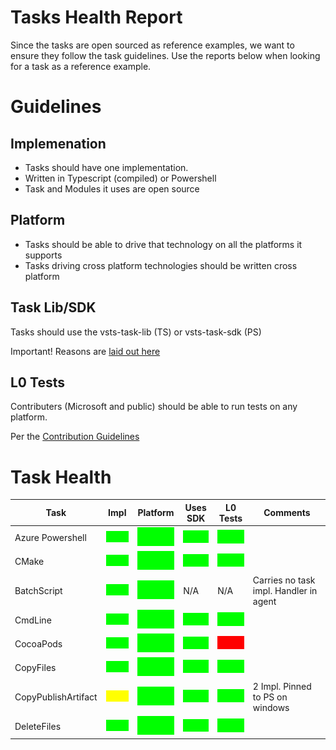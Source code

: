 # Tasks Health Report

Since the tasks are open sourced as reference examples, we want to ensure they follow the task guidelines.  Use the reports below when looking for a task as a reference example.

# Guidelines

## Implemenation
  - Tasks should have one implementation.
  - Written in Typescript (compiled) or Powershell
  - Task and Modules it uses are open source

## Platform
  - Tasks should be able to drive that technology on all the platforms it supports
  - Tasks driving cross platform technologies should be written cross platform

## Task Lib/SDK

Tasks should use the vsts-task-lib (TS) or vsts-task-sdk (PS) 

Important! Reasons are [laid out here](https://github.com/Microsoft/vsts-task-lib/blob/master/powershell/Docs/README.md)

## L0 Tests

Contributers (Microsoft and public) should be able to run tests on any platform.

Per the [Contribution Guidelines](https://github.com/Microsoft/vsts-tasks/blob/master/docs/contribute.md)

# Task Health

|      Task        | Impl | Platform | Uses SDK | L0 Tests | Comments |
|------------------|------|------|------|----|----------|
| Azure Powershell |![Green](res/green.png)|![Green](res/green.png)|![Green](res/green.png)|![Green](res/green.png)| |
| CMake            |![Green](res/green.png)|![Green](res/green.png)|![Green](res/green.png)|![Green](res/green.png)| |
| BatchScript      |![Green](res/green.png)|![Green](res/green.png)| N/A  |  N/A | Carries no task impl.  Handler in agent |
| CmdLine          |![Green](res/green.png)|![Green](res/green.png)|![Green](res/green.png)|![Green](res/green.png)| |
| CocoaPods        |![Green](res/green.png)|![Green](res/green.png)|![Green](res/green.png)|![Green](res/red.png)| |
| CopyFiles        |![Green](res/green.png)|![Green](res/green.png)|![Green](res/green.png)|![Green](res/green.png)| |
| CopyPublishArtifact |![Green](res/yellow.png)|![Green](res/green.png)|![Green](res/green.png)|![Green](res/green.png)| 2 Impl.  Pinned to PS on windows |
| DeleteFiles        |![Green](res/green.png)|![Green](res/green.png)|![Green](res/green.png)|![Green](res/green.png)| |
